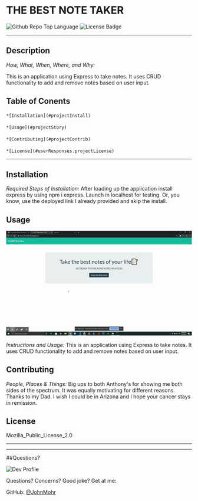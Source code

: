 # THE BEST NOTE TAKER

![Github Repo Top Language](https://img.shields.io/github/languages/top/JohnMohr/JM_Notetaker_HW?style=flat&logo=appveyor) 
![License Badge]('https://img.shields.io/badge/License-Mozilla_Public_License_2.0-brightgreen.svg')

***

## **Description**

*How, What, When, Where, and Why:*

This is an application using Express to take notes. It uses CRUD functionality to add and remove notes based on user input.

## Table of Conents
    *[Installation](#projectInstall)
    
    *[Usage](#projectStory)
    
    *[Contributing](#projectContrib)
    
    *[License](#userResponses.projectLicense)
    
***
## **Installation**

*Required Steps of Installation:*
After loading up the application install express by using npm i express. Launch in localhost for testing. Or, you know, use the deployed link I already provided and skip the install.



## **Usage**

![this is how you use it](thebestnotetaker.gif)
    
*Instructions and Usage:*
This is an application using Express to take notes. It uses CRUD functionality to add and remove notes based on user input.



## **Contributing**
    
*People, Places & Things:*
Big ups to both Anthony's for showing me both sides of the spectrum. It was equally motivating for different reasons. Thanks to my Dad. I wish I could be in Arizona and I hope your cancer stays in remission. 



## **License**

Mozilla_Public_License_2.0



***
***


##Questions?

![Dev Profile](https://avatars.githubusercontent.com/u/74803311?v=4)

Questions? Concerns? Good joke? Get at me:

GitHub: [@JohnMohr](https://api.github.com/users/JohnMohr)

